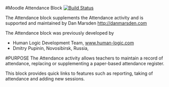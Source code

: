 #Moodle Attendance Block [![Build Status](https://travis-ci.org/danmarsden/moodle-block_attendance.svg?branch=main)](https://travis-ci.org/danmarsden/moodle-block_attendance)

The Attendance block supplements the Attendance activity and is supported and maintained by Dan Marsden http://danmarsden.com

The Attendance block was previously developed by
* Human Logic Development Team, www.human-logic.com
* Dmitry Pupinin, Novosibirsk, Russia,
    
#PURPOSE
The Attendance activity allows teachers to maintain a record of attendance, replacing or supplementing a paper-based attendance register.

This block provides quick links to features such as reporting, taking of attendance and adding new sessions.
